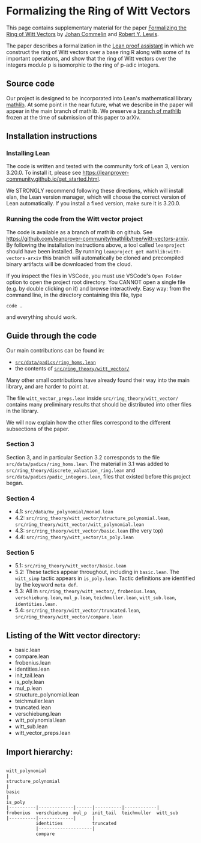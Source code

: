 # Formalizing the Ring of Witt Vectors

This page contains supplementary material for the paper
[Formalizing the Ring of Witt Vectors]()
by [Johan Commelin](https://math.commelin.net/) and [Robert Y. Lewis](https://robertylewis.com).

The paper describes a formalization in the
[Lean proof assistant](https://leanprover.github.io)
in which we construct the ring of Witt vectors over a base ring R
along with some of its important operations,
and show that the ring of Witt vectors over the integers modulo p
is isomorphic to the ring of p-adic integers.

## Source code

Our project is designed to be incorporated into Lean's mathematical library
[mathlib](https://github.com/leanprover-community/mathlib).
At some point in the near future, what we describe in the paper
will appear in the main branch of mathlib.
We preserve a [branch of mathlib](https://github.com/leanprover-community/mathlib/tree/witt-vectors-arxiv)
frozen at the time of submission of this paper to arXiv.

## Installation instructions

### Installing Lean

The code is written and tested with the community fork of Lean 3, version 3.20.0.
To install it, please see <https://leanprover-community.github.io/get_started.html>.

We STRONGLY recommend following these directions, which will install elan,
the Lean version manager, which will choose the correct version of Lean automatically.
If you install a fixed version, make sure it is 3.20.0.

### Running the code from the Witt vector project

The code is available as a branch of mathlib on github.
See <https://github.com/leanprover-community/mathlib/tree/witt-vectors-arxiv>.
By following the installation instructions above,
a tool called `leanproject` should have been installed.
By running `leanproject get mathlib:witt-vectors-arxiv` this branch will automatically be cloned
and precompiled binary artifacts will be downloaded from the cloud.

If you inspect the files in VSCode, you must use VSCode's `Open Folder` option
to open the project root directory.
You CANNOT open a single file (e.g. by double clicking on it) and browse interactively.
Easy way: from the command line, in the directory containing this file, type

    code .

and everything should work.

## Guide through the code

Our main contributions can be found in:

* [`src/data/padics/ring_homs.lean`](https://github.com/leanprover-community/mathlib/blob/witt-vectors-arxiv/src/data/padics/ring_homs.lean)
* the contents of [`src/ring_theory/witt_vector/`](https://github.com/leanprover-community/mathlib/tree/witt-vectors-arxiv/src/ring_theory/witt_vector)

Many other small contributions have already found their way into the main library,
and are harder to point at.

The file `witt_vector_preps.lean` inside `src/ring_theory/witt_vector/`
contains many preliminary results that should be distributed into other files in the library.

We will now explain how the other files correspond to the different subsections of the paper.

### Section 3

Section 3, and in particular Section 3.2 corresponds to the file `src/data/padics/ring_homs.lean`.
The material in 3.1 was added to `src/ring_theory/discrete_valuation_ring.lean` and
`src/data/padics/padic_integers.lean`, files that existed before this project began.

### Section 4

* 4.1: `src/data/mv_polynomial/monad.lean`
* 4.2: `src/ring_theory/witt_vector/structure_polynomial.lean`,
       `src/ring_theory/witt_vector/witt_polynomial.lean`
* 4.3: `src/ring_theory/witt_vector/basic.lean` (the very top)
* 4.4: `src/ring_theory/witt_vector/is_poly.lean`

### Section 5 

* 5.1: `src/ring_theory/witt_vector/basic.lean`
* 5.2: These tactics appear throughout, including in `basic.lean`.
       The `witt_simp` tactic appears in `is_poly.lean`.
       Tactic definitions are identified by the keyword `meta def`.
* 5.3: All in `src/ring_theory/witt_vector/`, `frobenius.lean`, `verschiebung.lean`, `mul_p.lean`,
       `teichmuller.lean`, `witt_sub.lean`, `identities.lean`.
* 5.4: `src/ring_theory/witt_vector/truncated.lean`, `src/ring_theory/witt_vector/compare.lean`

## Listing of the Witt vector directory:

* basic.lean
* compare.lean
* frobenius.lean
* identities.lean
* init_tail.lean
* is_poly.lean
* mul_p.lean
* structure_polynomial.lean
* teichmuller.lean
* truncated.lean
* verschiebung.lean
* witt_polynomial.lean
* witt_sub.lean
* witt_vector_preps.lean

## Import hierarchy:

```text

witt_polynomial
|
structure_polynomial
|
basic
|
is_poly
|----------|-------------|------|----------|------------|
frobenius  verschiebung  mul_p  init_tail  teichmuller  witt_sub
|----------|-------------|      |
           identities           truncated
           |--------------------|
           compare

```
